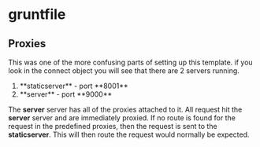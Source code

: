 gruntfile
=========

Proxies
-------------
<p>This was one of the more confusing parts of setting up this template.  if you look in the connect object you will see that
  there are 2 servers running.

  <ol>
    <li>**staticserver** - port **8001**</li>
    <li>**server** - port **9000**</li>
  </ol>


  The **server** server has all of the proxies attached to it.  All request hit the **server** server and are immediately proxied.
    If no route is found for the request in the predefined proxies, then the request is sent to the **staticserver**.  This will then route
    the request would normally be expected.</p>
